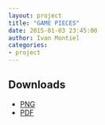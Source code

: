 ```yaml
---
layout: project
title: "GAME PIECES"
date: 2015-01-03 23:45:00
author: Ivan Montiel
categories:
- project
---
```

## Downloads

* [PNG](TODO)
* [PDF](TODO)